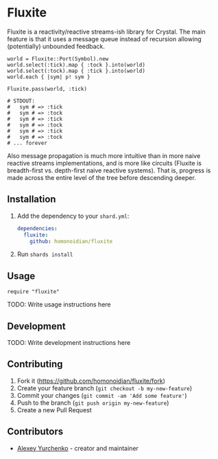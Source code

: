 # Fluxite

Fluxite is a reactivity/reactive streams-ish library for Crystal. The main feature is that it
uses a message queue instead of recursion allowing (potentially) unbounded feedback.

```crystal
world = Fluxite::Port(Symbol).new
world.select(:tick).map { :tock }.into(world)
world.select(:tock).map { :tick }.into(world)
world.each { |sym| p! sym }

Fluxite.pass(world, :tick)

# STDOUT:
#   sym # => :tick
#   sym # => :tock
#   sym # => :tick
#   sym # => :tock
#   sym # => :tick
#   sym # => :tock
# ... forever
```

Also message propagation is much more intuitive than in more naive reactive streams implementations,
and is more like circuits (Fluxite is breadth-first vs. depth-first naive reactive systems). That is,
progress is made across the entire level of the tree before descending deeper.

## Installation

1. Add the dependency to your `shard.yml`:

   ```yaml
   dependencies:
     fluxite:
       github: homonoidian/fluxite
   ```

2. Run `shards install`

## Usage

```crystal
require "fluxite"
```

TODO: Write usage instructions here

## Development

TODO: Write development instructions here

## Contributing

1. Fork it (<https://github.com/homonoidian/fluxite/fork>)
2. Create your feature branch (`git checkout -b my-new-feature`)
3. Commit your changes (`git commit -am 'Add some feature'`)
4. Push to the branch (`git push origin my-new-feature`)
5. Create a new Pull Request

## Contributors

- [Alexey Yurchenko](https://github.com/homonoidian) - creator and maintainer
